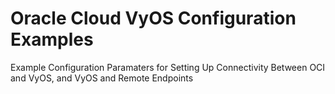 # Oracle Cloud VyOS Configuration Examples
Example Configuration Paramaters for Setting Up Connectivity Between OCI and VyOS, and VyOS and Remote Endpoints
